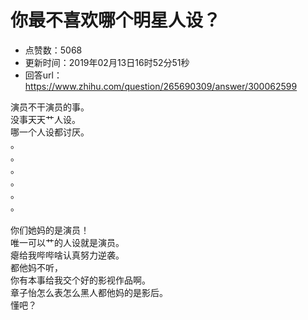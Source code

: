 # 你最不喜欢哪个明星人设？
- 点赞数：5068
- 更新时间：2019年02月13日16时52分51秒
- 回答url：https://www.zhihu.com/question/265690309/answer/300062599
<body>
 <p data-pid="efWsS8-r">演员不干演员的事。<br>
  没事天天艹人设。<br>
  哪一个人设都讨厌。<br>
  。<br>
  。<br>
  。<br>
  。<br>
  。<br>
  。<br><br>
  你们她妈的是演员！<br>
  唯一可以艹的人设就是演员。<br>
  瘪给我哔哔啥认真努力逆袭。<br>
  都他妈不听，<br>
  你有本事给我交个好的影视作品啊。<br>
  章子怡怎么表怎么黑人都他妈的是影后。<br>
  懂吧？</p>
</body>
